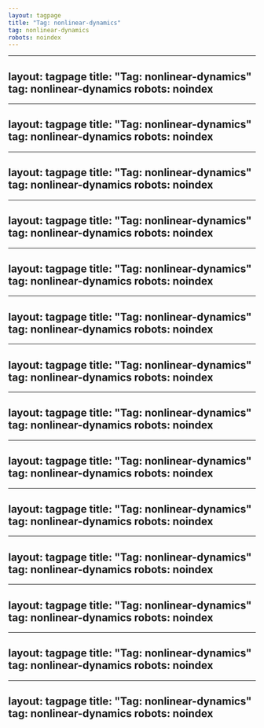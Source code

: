 ```yaml
---
layout: tagpage
title: "Tag: nonlinear-dynamics"
tag: nonlinear-dynamics
robots: noindex
---
```

---
layout: tagpage
title: "Tag: nonlinear-dynamics"
tag: nonlinear-dynamics
robots: noindex
---
---
layout: tagpage
title: "Tag: nonlinear-dynamics"
tag: nonlinear-dynamics
robots: noindex
---
---
layout: tagpage
title: "Tag: nonlinear-dynamics"
tag: nonlinear-dynamics
robots: noindex
---
---
layout: tagpage
title: "Tag: nonlinear-dynamics"
tag: nonlinear-dynamics
robots: noindex
---
---
layout: tagpage
title: "Tag: nonlinear-dynamics"
tag: nonlinear-dynamics
robots: noindex
---
---
layout: tagpage
title: "Tag: nonlinear-dynamics"
tag: nonlinear-dynamics
robots: noindex
---
---
layout: tagpage
title: "Tag: nonlinear-dynamics"
tag: nonlinear-dynamics
robots: noindex
---
---
layout: tagpage
title: "Tag: nonlinear-dynamics"
tag: nonlinear-dynamics
robots: noindex
---
---
layout: tagpage
title: "Tag: nonlinear-dynamics"
tag: nonlinear-dynamics
robots: noindex
---
---
layout: tagpage
title: "Tag: nonlinear-dynamics"
tag: nonlinear-dynamics
robots: noindex
---
---
layout: tagpage
title: "Tag: nonlinear-dynamics"
tag: nonlinear-dynamics
robots: noindex
---
---
layout: tagpage
title: "Tag: nonlinear-dynamics"
tag: nonlinear-dynamics
robots: noindex
---
---
layout: tagpage
title: "Tag: nonlinear-dynamics"
tag: nonlinear-dynamics
robots: noindex
---
---
layout: tagpage
title: "Tag: nonlinear-dynamics"
tag: nonlinear-dynamics
robots: noindex
---
